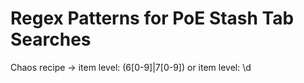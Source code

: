 # Regex Patterns for PoE Stash Tab Searches
Chaos recipe -> item level: (6[0-9]|7[0-9]) or item level: \d
